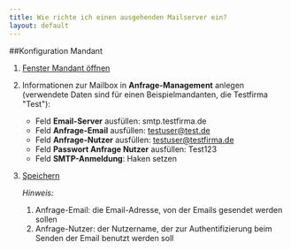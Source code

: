 ```yaml
---
title: Wie richte ich einen ausgehenden Mailserver ein?
layout: default
---
```

##Konfiguration Mandant
1. [Fenster Mandant öffnen](Wie_finde_und_öffne_ich_ein_Fenster)
1. Informationen zur Mailbox in **Anfrage-Management** anlegen (verwendete Daten sind für einen Beispielmandanten, die Testfirma "Test"):
	* Feld **Email-Server** ausfüllen: smtp.testfirma.de
	* Feld **Anfrage-Email** ausfüllen: testuser@test.de
	* Feld **Anfrage-Nutzer** ausfüllen: testuser@testfirma.de
	* Feld **Passwort Anfrage Nutzer** ausfüllen: Test123
	* Feld **SMTP-Anmeldung**: Haken setzen

1. [Speichern](Wie_lege_ich_einen_neuen_datensatz_an)

	*Hinweis:*
	1. Anfrage-Email: die Email-Adresse, von der Emails gesendet werden sollen
	1. Anfrage-Nutzer: der Nutzername, der zur Authentifizierung beim Senden der Email benutzt werden soll
